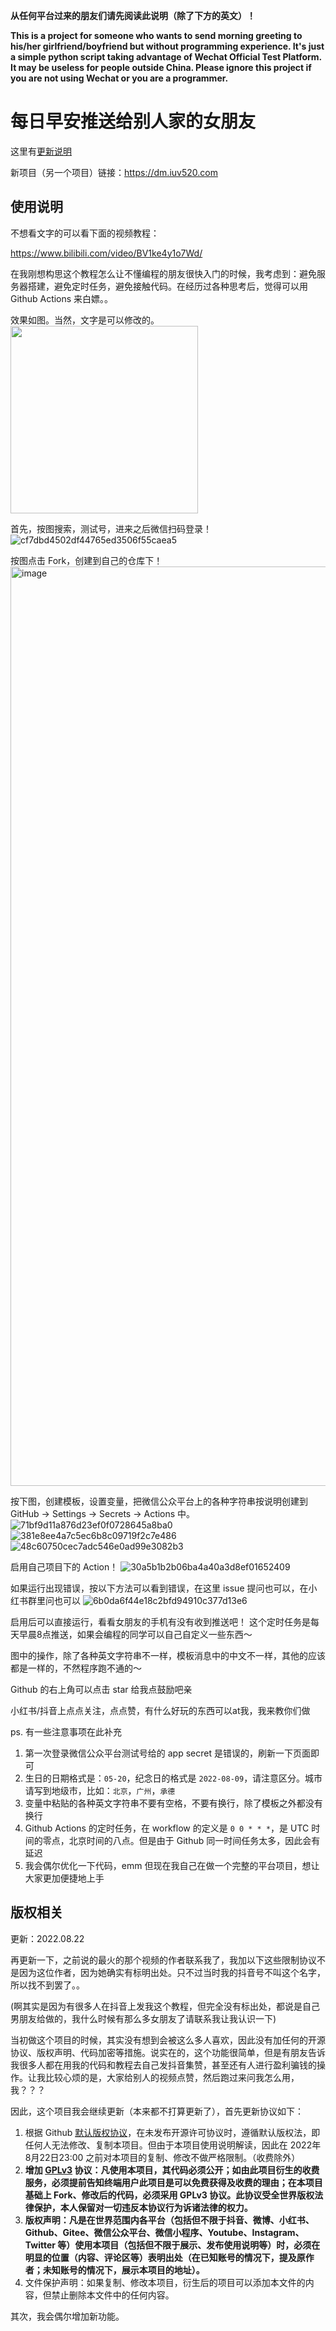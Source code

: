 **从任何平台过来的朋友们请先阅读此说明（除了下方的英文）！**

**This is a project for someone who wants to send morning greeting to his/her girlfriend/boyfriend but without programming experience. It's just a simple python script taking advantage of Wechat Official Test Platform. It may be useless for people outside China. Please ignore this project if you are not using Wechat or you are a programmer.**

# 每日早安推送给别人家的女朋友

这里有[更新说明](./UPGRADE.md)

新项目（另一个项目）链接：https://dm.iuv520.com

## 使用说明

不想看文字的可以看下面的视频教程：

https://www.bilibili.com/video/BV1ke4y1o7Wd/

在我刚想构思这个教程怎么让不懂编程的朋友很快入门的时候，我考虑到：避免服务器搭建，避免定时任务，避免接触代码。在经历过各种思考后，觉得可以用 Github Actions 来白嫖。。

效果如图。当然，文字是可以修改的。
<img src="https://user-images.githubusercontent.com/9566402/183242263-c93517a2-5377-435d-8386-8d47252c9e07.jpg" width="300px" />

首先，按图搜索，测试号，进来之后微信扫码登录！
![cf7dbd4502df44765ed3506f55caea5](https://user-images.githubusercontent.com/9566402/183242272-134e37e7-718d-42dd-9ed7-fca2810e94e6.png)

按图点击 Fork，创建到自己的仓库下！
<img width="1471" alt="image" src="https://user-images.githubusercontent.com/9566402/186087195-d1f2c124-1b59-4ea8-93dc-0b1e31a2e754.png">

按下图，创建模板，设置变量，把微信公众平台上的各种字符串按说明创建到 GitHub -> Settings -> Secrets -> Actions 中。
![71bf9d11a876d23ef0f0728645a8ba0](https://user-images.githubusercontent.com/9566402/183242301-fd6ab30e-bfe5-4245-b2a9-f690184db307.png)
![381e8ee4a7c5ec6b8c09719f2c7e486](https://user-images.githubusercontent.com/9566402/183242295-4dcf06bb-2083-4883-8745-0af753ca805c.png)
![48c60750cec7adc546e0ad99e3082b3](https://user-images.githubusercontent.com/9566402/183242320-18500adc-14e5-4522-a3ad-ae19cc4479bf.png)

启用自己项目下的 Action！
![30a5b1b2b06ba4a40a3d8ef01652409](https://user-images.githubusercontent.com/9566402/183242334-9943c538-ba3d-4d01-8377-d040143b7560.png)

如果运行出现错误，按以下方法可以看到错误，在这里 issue 提问也可以，在小红书群里问也可以
![6b0da6f44e18c2bfd94910c377d13e6](https://user-images.githubusercontent.com/9566402/183242349-1aa5ada6-2ee7-4cf9-a542-4b2dad88b8fe.png)

启用后可以直接运行，看看女朋友的手机有没有收到推送吧！
这个定时任务是每天早晨8点推送，如果会编程的同学可以自己自定义一些东西～

图中的操作，除了各种英文字符串不一样，模板消息中的中文不一样，其他的应该都是一样的，不然程序跑不通的～

Github 的右上角可以点击 star 给我点鼓励吧亲

小红书/抖音上点点关注，点点赞，有什么好玩的东西可以at我，我来教你们做

ps. 有一些注意事项在此补充

1. 第一次登录微信公众平台测试号给的 app secret 是错误的，刷新一下页面即可
2. 生日的日期格式是：`05-20`，纪念日的格式是 `2022-08-09`，请注意区分。城市请写到地级市，比如：`北京`，`广州`，`承德`
3. 变量中粘贴的各种英文字符串不要有空格，不要有换行，除了模板之外都没有换行
4. Github Actions 的定时任务，在 workflow 的定义是 `0 0 * * *`，是 UTC 时间的零点，北京时间的八点。但是由于 Github 同一时间任务太多，因此会有延迟
5. 我会偶尔优化一下代码，emm 但现在我自己在做一个完整的平台项目，想让大家更加便捷地上手

## 版权相关

更新：2022.08.22

再更新一下，之前说的最火的那个视频的作者联系我了，我加以下这些限制协议不是因为这位作者，因为她确实有标明出处。只不过当时我的抖音号不叫这个名字，所以找不到罢了。。

(啊其实是因为有很多人在抖音上发我这个教程，但完全没有标出处，都说是自己男朋友给做的，我什么时候有那么多女朋友了请联系我让我认识一下)

当初做这个项目的时候，其实没有想到会被这么多人喜欢，因此没有加任何的开源协议、版权声明、代码加密等措施。说实在的，这个功能很简单，但是有朋友告诉我很多人都在用我的代码和教程去自己发抖音集赞，甚至还有人进行盈利骗钱的操作。让我比较心烦的是，大家给别人的视频点赞，然后跑过来问我怎么用，我？？？

因此，这个项目我会继续更新（本来都不打算更新了），首先更新协议如下：

1. 根据 Github [默认版权协议](https://docs.github.com/cn/repositories/managing-your-repositorys-settings-and-features/customizing-your-repository/licensing-a-repository#choosing-the-right-license)，在未发布开源许可协议时，遵循默认版权法，即任何人无法修改、复制本项目。但由于本项目使用说明解读，因此在 2022年8月22日23:00 之前对本项目的复制、修改不做严格限制。（收费除外）
2. **增加 [GPLv3](https://www.gnu.org/licenses/gpl-3.0.txt) 协议：凡使用本项目，其代码必须公开；如由此项目衍生的收费服务，必须提前告知终端用户此项目是可以免费获得及收费的理由；在本项目基础上 Fork、修改后的代码，必须采用 GPLv3 协议。此协议受全世界版权法律保护，本人保留对一切违反本协议行为诉诸法律的权力。**
3. **版权声明：凡是在世界范围内各平台（包括但不限于抖音、微博、小红书、Github、Gitee、微信公众平台、微信小程序、Youtube、Instagram、Twitter 等）使用本项目（包括但不限于展示、发布使用说明等）时，必须在明显的位置（内容、评论区等）表明出处（在已知账号的情况下，提及原作者；未知账号的情况下，展示本项目的地址）。**
4. 文件保护声明：如果复制、修改本项目，衍生后的项目可以添加本文件的内容，但禁止删除本文件中的任何内容。

其次，我会偶尔增加新功能。


